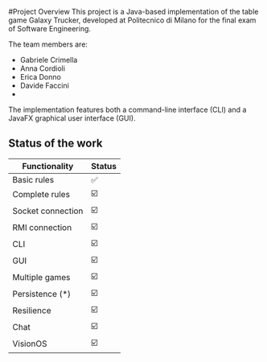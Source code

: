 #Project Overview
This project is a Java-based implementation of the table game Galaxy Trucker, developed at Politecnico di Milano for the final exam of Software Engineering.

The team members are:
- Gabriele Crimella
- Anna Cordioli
- Erica Donno
- Davide Faccini
- 
The implementation features both a command-line interface (CLI) and a JavaFX graphical user interface (GUI). 

## Status of the work

| Functionality     | Status                 | 
|-------------------|------------------------|
| Basic rules       | :white_check_mark:     |
| Complete rules    | :ballot_box_with_check:     |
| Socket connection | :ballot_box_with_check:     |
| RMI connection    | :ballot_box_with_check:     |
| CLI               | :ballot_box_with_check:     |
| GUI               | :ballot_box_with_check:     |
| Multiple games    | :ballot_box_with_check:     |
| Persistence (*)   | :ballot_box_with_check:     |
| Resilience        | :ballot_box_with_check:     |
| Chat              | :ballot_box_with_check:      |
| VisionOS        | :ballot_box_with_check: |